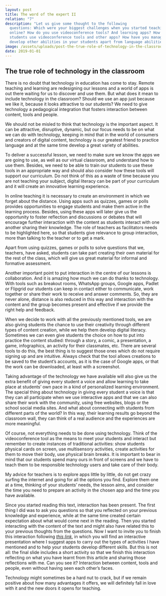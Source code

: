 ```yaml
---
layout: post
title: The word of the expert II
relation: "7"
description: "Let us give some thought to the following
  questions: Which were your biggest challenges when you started teaching
  online? How do you use videoconference tools? And learning apps? How do your
  students use videoconference tools and other apps? How have you managed to
  develop other abilities in your students apart from language abilities?"
image: /assets/uploads/post-the-true-role-of-technology-in-the-classroom.jpg
date: 2019-01-01
---
```

## The true role of technology in the classroom
There is no doubt that technology in education has come to stay. Remote teaching and learning are redesigning our lessons and a world of apps is out there waiting for us to discover and use them. But what does it mean to include technology in the classroom? Should we use an app just because we like it, because it looks attractive to our students? We need to give technology a pedagogical integration that fosters interaction between content, tools and people.

We should not be misled to think that technology is the important aspect. It can be attractive, disruptive, dynamic, but our focus needs to be on what we can do with technology, keeping in mind that in the world of consumers and creators of digital content, technology is our greatest friend to practice language and at the same time develop a great variety of abilities.

To deliver a successful lesson, we need to make sure we know the apps we are going to use, as well as our virtual classroom, and understand how to use them. Besides, we need to be able to train our students to use these tools in an appropriate way and should also consider how these tools will support our curriculum. Do not think of this as a waste of time because you are not teaching your subject, digital literacy can be part of your curriculum and it will create an innovative learning experience.

In online teaching it is necessary to create an environment in which we forget about the distance. Using apps such as quizzes, games or polls provides opportunities to engage students and make them active in the learning process. Besides, using these apps will later give us the opportunity to foster reflection and discussions or debates that will encourage further interaction with the content as students interact with one another sharing their knowledge. The role of teachers as facilitators needs to be highlighted here, so that students give relevance to group interaction, more than talking to the teacher or to get a mark.

Apart from using quizzes, games or polls to solve questions that we, teachers, have asked, students can take part creating their own material for the rest of the class, which will give us great material for informal and formative assessment.

Another important point to put interaction in the centre of our lessons is collaboration. And it is amazing how much we can do thanks to technology. With tools such as breakout rooms, WhatsApp groups, Google apps, Padlet or Flipgrid our students can keep in contact either to communicate, work together or share their work to receive and answer comments. So, they are never alone, distance is also reduced in this way and interaction with the content and the group becomes present and effective if we provide the right help and feedback.

When we decide to work with all the previously mentioned tools, we are also giving students the chance to use their creativity through different types of content creation, while we help them develop digital literacy. Sometimes we can even give students the choice on how to put into practice the content studied: through a story, a comic, a presentation, a game, infographics, an activity for their classmates, etc. There are several tools to do this, the best thing is to suggest those ones which do not require signing up and are intuitive. Always check that the tool allows creations to be saved to the student’s accounts, as it is the case of Google apps, or that the work can be downloaded, at least with a screenshot.

Taking advantage of the technology we have available will also give us the extra benefit of giving every student a voice and allow learning to take place at students’ own pace in a kind of personalized learning environment. The special thing about technology in giving every student a voice is that they can all participate when we use interactive apps and that we can also share their work with the community, using free websites, blogs or the school social media sites. And what about connecting with students from different parts of the world? In this way, their learning results go beyond the classroom wall, they can think of a real audience and the experiences are more meaningful.

Of course, not everything needs to be done using technology. Think of the videoconference tool as the means to meet your students and interact but remember to create instances of traditional activities: show students physical cards on screen, use multisensory activities, create activities for them to move their body, use physical brain breaks. It is important to bear in mind that our students spend many ours in front of screens and we have to teach them to be responsible technology users and take care of their body.

My advice for teachers is to explore apps little by little, do not get crazy surfing the internet and going for all the options you find. Explore them one at a time, thinking of your students’ needs, the lesson aims, and consider the time you need to prepare an activity in the chosen app and the time you have available.

Since you started reading this text, interaction has been present. The first thing I did was to ask you questions so that you reflected on your previous knowledge and experience, while at the same time created certain expectation about what would come next in the reading. Then you started interacting with the content of the text and might also have related this to your previous thoughts from the questions. Now I want to invite you to finish this interaction following *[this link](https://view.genial.ly/609d89f46866560cfd391b58/presentation-the-true-role-of-technology-in-the-classroom)*, in which you will find an interactive presentation where I suggest apps to carry out the types of activities I have mentioned and to help your students develop different skills. But this is not all: the final slide includes a short activity so that we finish this interaction reflecting on what you have learnt from this article and sharing those reflections with me. Can you see it? Interaction between content, tools and people, even without having seen each other’s faces.

Technology might sometimes be a hard nut to crack, but if we remain positive about how many advantages it offers, we will definitely fall in love with it and the new doors it opens for teaching.